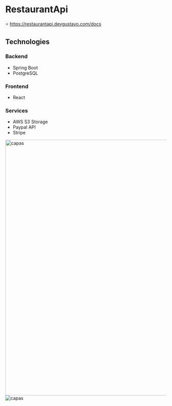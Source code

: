 # RestaurantApi  
⭐ https://restaurantapi.devgustavo.com/docs
## Technologies
### Backend 
- Spring Boot
- PostgreSQL

### Frontend 
- React

### Services
- AWS S3 Storage
- Paypal API
- Stripe


<img src="https://drive.google.com/uc?export=view&id=1NXQ9HdXR0xKrEEP52H_YJ19I-EX7GqOl"
     alt="capas"
     style="float: left; margin-right: 10px;" width="800"/>
     
<img src="https://drive.google.com/uc?export=view&id=1r97edztcb5zHFCZ24e0BB3uzqK1bXKJj"
     alt="capas"
     style="float: left; margin-right: 10px;"/>
     
     
     



